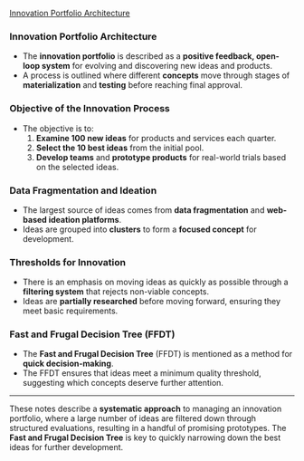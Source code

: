 [Innovation Portfolio Architecture](https://github.com/Abh4git/InnovationNotes/blob/main/InnovationPortfolioArchitecture/innovation_portfolio_arch.PNG)
### **Innovation Portfolio Architecture**
- The **innovation portfolio** is described as a **positive feedback, open-loop system** for evolving and discovering new ideas and products.
- A process is outlined where different **concepts** move through stages of **materialization** and **testing** before reaching final approval.
  
### **Objective of the Innovation Process**
- The objective is to:
  1. **Examine 100 new ideas** for products and services each quarter.
  2. **Select the 10 best ideas** from the initial pool.
  3. **Develop teams** and **prototype products** for real-world trials based on the selected ideas.

### **Data Fragmentation and Ideation**
- The largest source of ideas comes from **data fragmentation** and **web-based ideation platforms**.
- Ideas are grouped into **clusters** to form a **focused concept** for development.

### **Thresholds for Innovation**
- There is an emphasis on moving ideas as quickly as possible through a **filtering system** that rejects non-viable concepts.
- Ideas are **partially researched** before moving forward, ensuring they meet basic requirements.

### **Fast and Frugal Decision Tree (FFDT)**
- The **Fast and Frugal Decision Tree** (FFDT) is mentioned as a method for **quick decision-making**.
- The FFDT ensures that ideas meet a minimum quality threshold, suggesting which concepts deserve further attention.

---

These notes describe a **systematic approach** to managing an innovation portfolio, where a large number of ideas are filtered down through structured evaluations, resulting in a handful of promising prototypes. The **Fast and Frugal Decision Tree** is key to quickly narrowing down the best ideas for further development.
